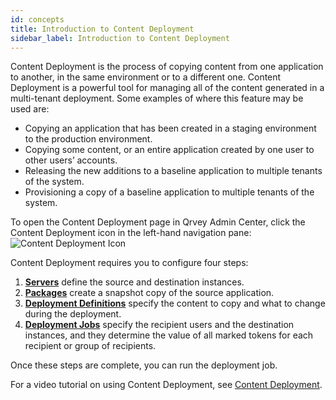 ```yaml
---
id: concepts
title: Introduction to Content Deployment
sidebar_label: Introduction to Content Deployment
---
```


<div style={{textAlign: "justify"}}>

Content Deployment is the process of copying content from one application to another, in the same environment or to a different one. Content Deployment is a powerful tool for managing all of the content generated in a multi-tenant deployment. Some examples of where this feature may be used are:
* Copying an application that has been created in a staging environment to the production environment.
* Copying some content, or an entire application created by one user to other users’ accounts.
* Releasing the new additions to a baseline application to multiple tenants of the system.
* Provisioning a copy of a baseline application to multiple tenants of the system.

To open the Content Deployment page in Qrvey Admin Center, click the Content Deployment icon in the left-hand navigation pane: 
![Content Deployment Icon](https://s3.amazonaws.com/cdn.qrvey.com/documentation_assets/partner-portal/admin/icon-admin-content-deployment.png)

Content Deployment requires you to configure four steps:
1. [**Servers**](../content-deployment/servers.md) define the source and destination instances.
2. [**Packages**](../content-deployment/packages-and-versions.md) create a snapshot copy of the source application.
3. [**Deployment Definitions**](../content-deployment/definitions.md) specify the content to copy and what to change during the deployment.
4. [**Deployment Jobs**](../content-deployment/jobs.md) specify the recipient users and the destination instances, and they determine the value of all marked tokens for each recipient or group of recipients.

Once these steps are complete, you can run the deployment job. 

For a video tutorial on using Content Deployment, see [Content Deployment](https://partners.qrvey.com/docs/video-training/building-qrvey-sample/content-deployment).

</div>